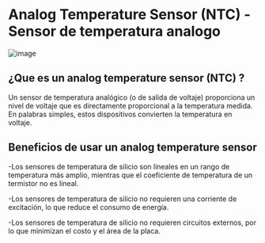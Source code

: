 # Analog Temperature Sensor (NTC) - Sensor de temperatura analogo 

![image](https://user-images.githubusercontent.com/124212478/223567943-2a83e982-304f-407a-b077-5f943c8208c4.png)


## ¿Que es un analog temperature sensor (NTC) ?
Un sensor de temperatura analógico (o de salida de voltaje) proporciona un nivel de voltaje que es directamente proporcional a la temperatura medida. En palabras simples, estos dispositivos convierten la temperatura en voltaje.

## Beneficios de usar un analog temperature sensor
-Los sensores de temperatura de silicio son lineales en un rango de temperatura más amplio, mientras que el coeficiente de temperatura de un termistor no es lineal.

-Los sensores de temperatura de silicio no requieren una corriente de excitación, lo que reduce el consumo de energía.

-Los sensores de temperatura de silicio no requieren circuitos externos, por lo que minimizan el costo y el área de la placa.

